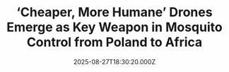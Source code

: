---
title: "‘Cheaper, More Humane’ Drones Emerge as Key Weapon in Mosquito Control from Poland to Africa"
date: 2025-08-27T18:30:20.000Z
category: Human Kindness
externalLink: "https://www.goodnewsnetwork.org/cheaper-more-humane-drones-emerge-as-key-weapon-in-mosquito-control-from-poland-to-africa/"
image: ""
excerpt: "Reprinted with permission from World at Large In Ghana, Kenya, Japan, Poland and probably other countries as well, it’s now the mosquitos who fear the sound of buzzing—from drones built to detect and destroy them. Economies of scale and widespread adoption has reduced the price of drones by around 20% since 2018, putting them under […] The post ‘Cheaper, More…"
---